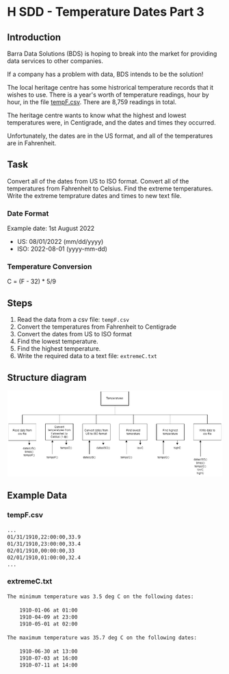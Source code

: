 # H SDD - Temperature Dates Part 3

## Introduction

Barra Data Solutions (BDS) is hoping to break into the market for providing data services to other companies.

If a company has a problem with data, BDS intends to be the solution!

The local heritage centre has some histrorical temperature records that it wishes to use.  There is a year's worth of temperature readings, hour by hour, in the file [tempF.csv](assets/tempF.csv "CSV file").  There are 8,759 readings in total.

The heritage centre wants to know what the highest and lowest temperatures were, in Centigrade, and the dates and times they occurred.

Unfortunately, the dates are in the US format, and all of the temperatures are in Fahrenheit.


## Task

Convert all of the dates from US to ISO format.  Convert all of the temperatures from Fahrenheit to Celsius.  Find the extreme temperatures.  Write the extreme temprature dates and times to new text file.


### Date Format

Example date: 1st August 2022

* US: 08/01/2022 (mm/dd/yyyy)
* ISO: 2022-08-01 (yyyy-mm-dd)


### Temperature Conversion

C = (F - 32) * 5/9


## Steps

1. Read the data from a csv file: `tempF.csv`
2. Convert the temperatures from Fahrenheit to Centigrade
3. Convert the dates from US to ISO format
4. Find the lowest temperature.
5. Find the highest temperature.
6. Write the required data to a text file: `extremeC.txt`


## Structure diagram

![Structure diagram](assets/sd3.png)


## Example Data

### tempF.csv

```
...
01/31/1910,22:00:00,33.9
01/31/1910,23:00:00,33.4
02/01/1910,00:00:00,33
02/01/1910,01:00:00,32.4
...
```


### extremeC.txt

```
The minimum temperature was 3.5 deg C on the following dates:

    1910-01-06 at 01:00
    1910-04-09 at 23:00
    1910-05-01 at 02:00

The maximum temperature was 35.7 deg C on the following dates:

    1910-06-30 at 13:00
    1910-07-03 at 16:00
    1910-07-11 at 14:00
```
